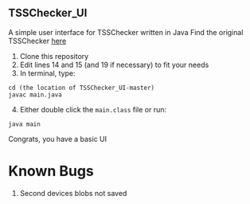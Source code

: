## TSSChecker_UI
A simple user interface for TSSChecker written in Java
Find the original TSSChecker [here](https://github.com/tihmstar/tsschecker)

1. Clone this repository
2. Edit lines 14 and 15 (and 19 if necessary) to fit your needs
3. In terminal, type:

```
cd (the location of TSSChecker_UI-master)
javac main.java
```
4. Either double click the `main.class` file or run:
```
java main
```

Congrats, you have a basic UI


# Known Bugs
1. Second devices blobs not saved
